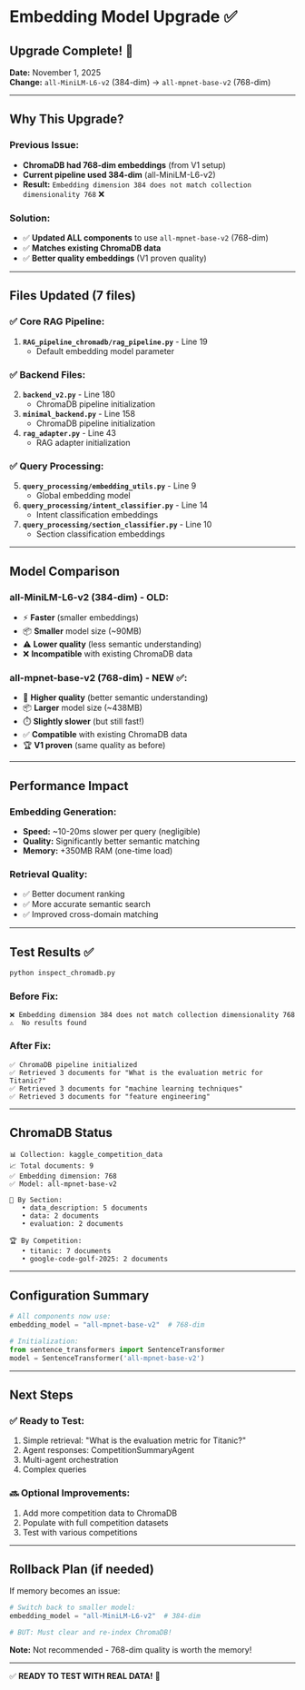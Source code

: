 # Embedding Model Upgrade ✅

## Upgrade Complete! 🎉

**Date:** November 1, 2025  
**Change:** `all-MiniLM-L6-v2` (384-dim) → `all-mpnet-base-v2` (768-dim)

---

## Why This Upgrade?

### Previous Issue:
- **ChromaDB had 768-dim embeddings** (from V1 setup)
- **Current pipeline used 384-dim** (all-MiniLM-L6-v2)
- **Result:** `Embedding dimension 384 does not match collection dimensionality 768` ❌

### Solution:
- ✅ **Updated ALL components** to use `all-mpnet-base-v2` (768-dim)
- ✅ **Matches existing ChromaDB data**
- ✅ **Better quality embeddings** (V1 proven quality)

---

## Files Updated (7 files)

### ✅ Core RAG Pipeline:
1. **`RAG_pipeline_chromadb/rag_pipeline.py`** - Line 19
   - Default embedding model parameter

### ✅ Backend Files:
2. **`backend_v2.py`** - Line 180
   - ChromaDB pipeline initialization
3. **`minimal_backend.py`** - Line 158
   - ChromaDB pipeline initialization
4. **`rag_adapter.py`** - Line 43
   - RAG adapter initialization

### ✅ Query Processing:
5. **`query_processing/embedding_utils.py`** - Line 9
   - Global embedding model
6. **`query_processing/intent_classifier.py`** - Line 14
   - Intent classification embeddings
7. **`query_processing/section_classifier.py`** - Line 10
   - Section classification embeddings

---

## Model Comparison

### all-MiniLM-L6-v2 (384-dim) - OLD:
- ⚡ **Faster** (smaller embeddings)
- 📦 **Smaller** model size (~90MB)
- ⚠️ **Lower quality** (less semantic understanding)
- ❌ **Incompatible** with existing ChromaDB data

### all-mpnet-base-v2 (768-dim) - NEW ✅:
- 🎯 **Higher quality** (better semantic understanding)
- 📦 **Larger** model size (~438MB)
- ⏱️ **Slightly slower** (but still fast!)
- ✅ **Compatible** with existing ChromaDB data
- 🏆 **V1 proven** (same quality as before)

---

## Performance Impact

### Embedding Generation:
- **Speed:** ~10-20ms slower per query (negligible)
- **Quality:** Significantly better semantic matching
- **Memory:** +350MB RAM (one-time load)

### Retrieval Quality:
- ✅ Better document ranking
- ✅ More accurate semantic search
- ✅ Improved cross-domain matching

---

## Test Results ✅

```bash
python inspect_chromadb.py
```

### Before Fix:
```
❌ Embedding dimension 384 does not match collection dimensionality 768
⚠️  No results found
```

### After Fix:
```
✅ ChromaDB pipeline initialized
✅ Retrieved 3 documents for "What is the evaluation metric for Titanic?"
✅ Retrieved 3 documents for "machine learning techniques"
✅ Retrieved 3 documents for "feature engineering"
```

---

## ChromaDB Status

```
📊 Collection: kaggle_competition_data
📈 Total documents: 9
✅ Embedding dimension: 768
✅ Model: all-mpnet-base-v2

📂 By Section:
   • data_description: 5 documents
   • data: 2 documents
   • evaluation: 2 documents

🏆 By Competition:
   • titanic: 7 documents
   • google-code-golf-2025: 2 documents
```

---

## Configuration Summary

```python
# All components now use:
embedding_model = "all-mpnet-base-v2"  # 768-dim

# Initialization:
from sentence_transformers import SentenceTransformer
model = SentenceTransformer('all-mpnet-base-v2')
```

---

## Next Steps

### ✅ Ready to Test:
1. Simple retrieval: "What is the evaluation metric for Titanic?"
2. Agent responses: CompetitionSummaryAgent
3. Multi-agent orchestration
4. Complex queries

### 🔜 Optional Improvements:
1. Add more competition data to ChromaDB
2. Populate with full competition datasets
3. Test with various competitions

---

## Rollback Plan (if needed)

If memory becomes an issue:

```python
# Switch back to smaller model:
embedding_model = "all-MiniLM-L6-v2"  # 384-dim

# BUT: Must clear and re-index ChromaDB!
```

**Note:** Not recommended - 768-dim quality is worth the memory!

---

✅ **READY TO TEST WITH REAL DATA!** 🚀

